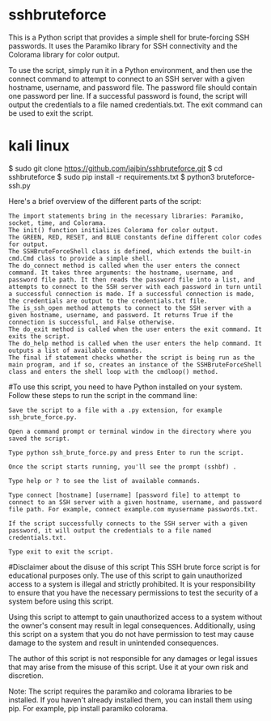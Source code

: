 # sshbruteforce
This is a Python script that provides a simple shell for brute-forcing SSH passwords. It uses the Paramiko library for SSH connectivity and the Colorama library for color output.

To use the script, simply run it in a Python environment, and then use the connect command to attempt to connect to an SSH server with a given hostname, username, and password file. The password file should contain one password per line. If a successful password is found, the script will output the credentials to a file named credentials.txt. The exit command can be used to exit the script.

# kali linux
$ sudo git clone https://github.com/jajbin/sshbruteforce.git 
$ cd sshbruteforce
$ sudo pip install -r requirements.txt
$ python3 bruteforce-ssh.py

Here's a brief overview of the different parts of the script:

    The import statements bring in the necessary libraries: Paramiko, socket, time, and Colorama.
    The init() function initializes Colorama for color output.
    The GREEN, RED, RESET, and BLUE constants define different color codes for output.
    The SSHBruteForceShell class is defined, which extends the built-in cmd.Cmd class to provide a simple shell.
    The do_connect method is called when the user enters the connect command. It takes three arguments: the hostname, username, and password file path. It then reads the password file into a list, and attempts to connect to the SSH server with each password in turn until a successful connection is made. If a successful connection is made, the credentials are output to the credentials.txt file.
    The is_ssh_open method attempts to connect to the SSH server with a given hostname, username, and password. It returns True if the connection is successful, and False otherwise.
    The do_exit method is called when the user enters the exit command. It exits the script.
    The do_help method is called when the user enters the help command. It outputs a list of available commands.
    The final if statement checks whether the script is being run as the main program, and if so, creates an instance of the SSHBruteForceShell class and enters the shell loop with the cmdloop() method.

#To use this script, you need to have Python installed on your system. Follow these steps to run the script in the command line:

    Save the script to a file with a .py extension, for example ssh_brute_force.py.

    Open a command prompt or terminal window in the directory where you saved the script.

    Type python ssh_brute_force.py and press Enter to run the script.

    Once the script starts running, you'll see the prompt (sshbf) .

    Type help or ? to see the list of available commands.

    Type connect [hostname] [username] [password file] to attempt to connect to an SSH server with a given hostname, username, and password file path. For example, connect example.com myusername passwords.txt.

    If the script successfully connects to the SSH server with a given password, it will output the credentials to a file named credentials.txt.

    Type exit to exit the script.
    
 #Disclaimer about the disuse of this script
This SSH brute force script is for educational purposes only. The use of this script to gain unauthorized access to a system is illegal and strictly prohibited. It is your responsibility to ensure that you have the necessary permissions to test the security of a system before using this script.

Using this script to attempt to gain unauthorized access to a system without the owner's consent may result in legal consequences. Additionally, using this script on a system that you do not have permission to test may cause damage to the system and result in unintended consequences.

The author of this script is not responsible for any damages or legal issues that may arise from the misuse of this script. Use it at your own risk and discretion.

Note: The script requires the paramiko and colorama libraries to be installed. If you haven't already installed them, you can install them using pip. For example, pip install paramiko colorama.
